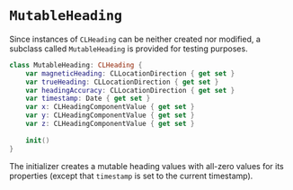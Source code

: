 `MutableHeading`
================

Since instances of `CLHeading` can be neither created nor modified, a subclass called `MutableHeading` is provided for testing purposes.

```swift
class MutableHeading: CLHeading {
    var magneticHeading: CLLocationDirection { get set }
    var trueHeading: CLLocationDirection { get set }
    var headingAccuracy: CLLocationDirection { get set }
    var timestamp: Date { get set }
    var x: CLHeadingComponentValue { get set }
    var y: CLHeadingComponentValue { get set }
    var z: CLHeadingComponentValue { get set }
    
    init()
}
```

The initializer creates a mutable heading values with all-zero values for its properties (except that `timestamp` is set to the current timestamp).
